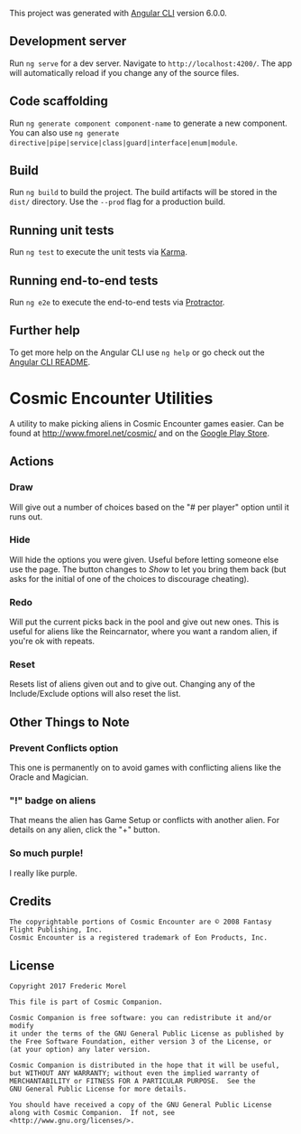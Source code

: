 
This project was generated with [Angular CLI](https://github.com/angular/angular-cli) version 6.0.0.

## Development server

Run `ng serve` for a dev server. Navigate to `http://localhost:4200/`. The app will automatically reload if you change any of the source files.

## Code scaffolding

Run `ng generate component component-name` to generate a new component. You can also use `ng generate directive|pipe|service|class|guard|interface|enum|module`.

## Build

Run `ng build` to build the project. The build artifacts will be stored in the `dist/` directory. Use the `--prod` flag for a production build.

## Running unit tests

Run `ng test` to execute the unit tests via [Karma](https://karma-runner.github.io).

## Running end-to-end tests

Run `ng e2e` to execute the end-to-end tests via [Protractor](http://www.protractortest.org/).

## Further help

To get more help on the Angular CLI use `ng help` or go check out the [Angular CLI README](https://github.com/angular/angular-cli/blob/master/README.md).


# Cosmic Encounter Utilities

A utility to make picking aliens in Cosmic Encounter games easier. Can be found at <http://www.fmorel.net/cosmic/> and on the [Google Play Store](https://play.google.com/store/apps/details?id=net.fmorel.cosmicgenerator).

## Actions

### Draw

Will give out a number of choices based on the "# per player" option until it runs out.

### Hide
Will hide the options you were given. Useful before letting someone else use the page. The button changes to *Show* to let you bring them back (but asks for the initial of one of the choices to discourage cheating).

### Redo
Will put the current picks back in the pool and give out new ones. This is useful for aliens like the Reincarnator, where you want a random alien, if you're ok with repeats.

### Reset
Resets list of aliens given out and to give out. Changing any of the Include/Exclude options will also reset the list.

## Other Things to Note

### Prevent Conflicts option
This one is permanently on to avoid games with conflicting aliens like the Oracle and Magician.

### "!" badge on aliens
That means the alien has Game Setup or conflicts with another alien. For details on any alien, click the "+" button.

### So much purple!
I really like purple.

## Credits
	The copyrightable portions of Cosmic Encounter are © 2008 Fantasy Flight Publishing, Inc.
	Cosmic Encounter is a registered trademark of Eon Products, Inc.

## License
	Copyright 2017 Frederic Morel

    This file is part of Cosmic Companion.

    Cosmic Companion is free software: you can redistribute it and/or modify
    it under the terms of the GNU General Public License as published by
    the Free Software Foundation, either version 3 of the License, or
    (at your option) any later version.

    Cosmic Companion is distributed in the hope that it will be useful,
    but WITHOUT ANY WARRANTY; without even the implied warranty of
    MERCHANTABILITY or FITNESS FOR A PARTICULAR PURPOSE.  See the
    GNU General Public License for more details.

    You should have received a copy of the GNU General Public License
    along with Cosmic Companion.  If not, see <http://www.gnu.org/licenses/>.